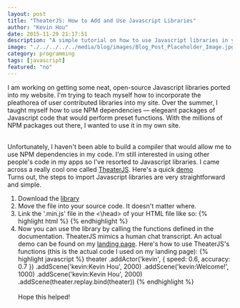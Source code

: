 ```yaml
---
layout: post
title: "TheaterJS: How to Add and Use Javascript Libraries"
author: "Kevin Hou"
date: 2015-11-29 21:17:51
description: "A simple tutorial on how to use Javascript libraries in your web apps. I will be using TheaterJS as an example library."
image: "./../../../../media/blog/images/Blog_Post_Placeholder_Image.jpg"
category: programming
tags: [javascript]
featured: "no"
---
```

I am working on getting some neat, open-source Javascript libraries ported into my website. I'm trying to teach myself how to incorporate the pleathorea of user contributed libraries into my site. Over the summer, I taught myself how to use NPM dependencies — elegeant packages of Javascript code that would perform preset functions. With the millions of NPM packages out there, I wanted to use it in my own site.

<br />
Unfortunately, I haven't been able to build a compiler that would allow me to use NPM dependencies in my code. I'm still interested in using other people's code in my apps so I've resorted to Javascript libraries. I came across a really cool one called <a href="https://github.com/Zhouzi/TheaterJS" target="_blank">TheaterJS</a>. Here's a quick <a href="http://codepen.io/Zhouzi/pen/JoRazP" target="_blank">demo</a>

<br />
Turns out, the steps to import Javascript libraries are very straightforward and simple.
<ol>
  <li>Download the <a href="https://github.com/Zhouzi/TheaterJS/releases" target="_blank">library</a></li>
  <li>Move the file into your source code. It doesn't matter where.</li>
  <li>
    Link the '.min.js' file in the <\head> of your HTML file like so:
    {% highlight html %}
      <script src="path/to/library/TheaterJS-2.0.1/dist/theater.min.js"></script> <!-- TheaterJS -->
    {% endhighlight %}
  </li>
  <li>
    Now you can use the library by calling the functions defined in the documentation. TheaterJS mimics a human chat transcript. An actual demo can be found on my <a href="http://khou22.github.io" target="_blank">landing page</a>. Here's how to use TheaterJS's functions (this is the actual code I used on my landing page):
    {% highlight javascript %}
      theater
        .addActor('kevin', { speed: 0.6, accuracy: 0.7 })
        .addScene('kevin:Kevin Hou', 2000)
        .addScene('kevin:Welcome!', 1000)
        .addScene('kevin:Kevin Hou', 2000)
        .addScene(theater.replay.bind(theater))
    {% endhighlight %}
  </li>
  <br />
  Hope this helped!
</ol>